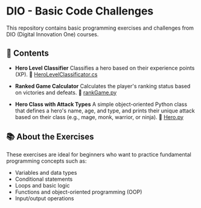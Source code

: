 # DIO - Basic Code Challenges

This repository contains basic programming exercises and challenges from DIO (Digital Innovation One) courses.

## 📌 Contents

* **Hero Level Classifier**
  Classifies a hero based on their experience points (XP).
  🔗 [HeroLevelClassificator.cs](https://github.com/carolhcs/DIO-Basic-Codes/blob/main/Basic-Codes-algorithms/HeroLevelClassificator.cs)

* **Ranked Game Calculator**
  Calculates the player's ranking status based on victories and defeats.
  🔗 [rankGame.py](https://github.com/carolhcs/DIO-Basic-Codes/blob/main/Basic-Codes-algorithms/rankGame.py)

* **Hero Class with Attack Types**
  A simple object-oriented Python class that defines a hero's name, age, and type, and prints their unique attack based on their class (e.g., mage, monk, warrior, or ninja).
  🔗 [Hero.py](https://github.com/carolhcs/DIO-Basic-Codes/blob/main/Basic-Codes-algorithms/Hero.py)

## 📚 About the Exercises

These exercises are ideal for beginners who want to practice fundamental programming concepts such as:

* Variables and data types
* Conditional statements
* Loops and basic logic
* Functions and object-oriented programming (OOP)
* Input/output operations
